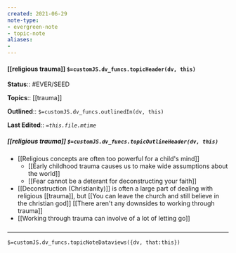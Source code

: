 ```yaml
---
created: 2021-06-29
note-type: 
- evergreen-note
- topic-note
aliases:
- 
---
```

 
#### [[religious trauma]] `$=customJS.dv_funcs.topicHeader(dv, this)`



**Status**:: #EVER/SEED 

**Topics**::  [[trauma]]

**Outlined**:: `$=customJS.dv_funcs.outlinedIn(dv, this)`

**Last Edited**:: *`=this.file.mtime`*

##### [[religious trauma]] `$=customJS.dv_funcs.topicOutlineHeader(dv, this)`
- [[Religious concepts are often too powerful for a child's mind]]
	- [[Early childhood trauma causes us to make wide assumptions about the world]]
	- [[Fear cannot be a deterant for deconstructing your faith]]
- [[Deconstruction (Christianity)]] is often a large part of dealing with religious [[trauma]], but [[You can leave the church and still believe in the christian god]] [[There aren't any downsides to working through trauma]]
- [[Working through trauma can involve of a lot of letting go]]

### <hr class="dataviews"/>

`$=customJS.dv_funcs.topicNoteDataviews({dv, that:this})`


